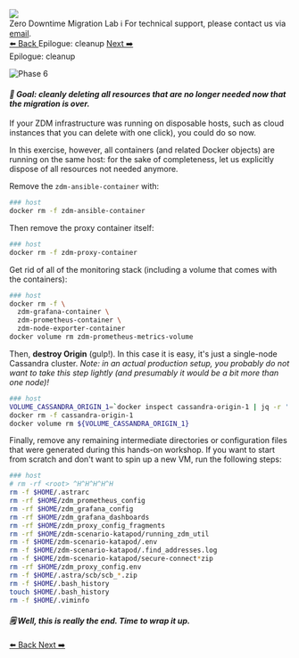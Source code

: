 <!-- TOP -->
<div class="top">
  <img class="scenario-academy-logo" src="https://datastax-academy.github.io/katapod-shared-assets/images/ds-academy-2023.svg" />
  <div class="scenario-title-section">
    <span class="scenario-title">Zero Downtime Migration Lab</span>
    <span class="scenario-subtitle">ℹ️ For technical support, please contact us via <a href="mailto:academy@datastax.com">email</a>.</span>
  </div>
</div>

<!-- NAVIGATION -->
<div id="navigation-top" class="navigation-top">
 <a title="Back" href='command:katapod.loadPage?[{"step":"step10"}]' 
   class="btn btn-dark navigation-top-left">⬅️ Back
 </a>
<span class="step-count">Epilogue: cleanup</span>
 <a title="Next" href='command:katapod.loadPage?[{"step":"finish"}]' 
    class="btn btn-dark navigation-top-right">Next ➡️
  </a>
</div>

<!-- CONTENT -->

<div class="step-title">Epilogue: cleanup</div>

![Phase 6](images/p6.png)

#### _🎯 Goal: cleanly deleting all resources that are no longer needed now that the migration is over._

If your ZDM infrastructure was running on disposable hosts, such as
cloud instances that you can delete with one click), you could do so now.

In this exercise, however, all containers (and related Docker objects)
are running on the same host: for the sake of completeness, let us explicitly
dispose of all resources not needed anymore.

Remove the `zdm-ansible-container` with:

```bash
### host
docker rm -f zdm-ansible-container
```

Then remove the proxy container itself:

```bash
### host
docker rm -f zdm-proxy-container
```

Get rid of all of the monitoring stack (including a volume that comes with the containers):

```bash
### host
docker rm -f \
  zdm-grafana-container \
  zdm-prometheus-container \
  zdm-node-exporter-container
docker volume rm zdm-prometheus-metrics-volume
```

Then, **destroy Origin** (gulp!). In this case it is easy,
it's just a single-node Cassandra cluster. _Note: in an
actual production setup, you probably do not want to take this step lightly
(and presumably it would be a bit more than one node)!_

```bash
### host
VOLUME_CASSANDRA_ORIGIN_1=`docker inspect cassandra-origin-1 | jq -r '.[].Mounts[] | select( .Type=="volume" ).Name'`
docker rm -f cassandra-origin-1
docker volume rm ${VOLUME_CASSANDRA_ORIGIN_1}
```

Finally, remove any remaining intermediate directories or configuration files that were generated during this hands-on workshop.
If you want to start from scratch and don't want to spin up a new VM, run the following steps:

```bash
### host
# rm -rf <root> ^H^H^H^H^H
rm -f $HOME/.astrarc
rm -rf $HOME/zdm_prometheus_config
rm -rf $HOME/zdm_grafana_config
rm -rf $HOME/zdm_grafana_dashboards
rm -rf $HOME/zdm_proxy_config_fragments
rm -rf $HOME/zdm-scenario-katapod/running_zdm_util
rm -f $HOME/zdm-scenario-katapod/.env
rm -f $HOME/zdm-scenario-katapod/.find_addresses.log
rm -f $HOME/zdm-scenario-katapod/secure-connect*zip
rm -rf $HOME/zdm_proxy_config.env
rm -f $HOME/.astra/scb/scb_*.zip
rm -f $HOME/.bash_history
touch $HOME/.bash_history
rm -f $HOME/.viminfo
```

#### _🗒️ Well, this is really the end. Time to wrap it up._

<!-- NAVIGATION -->
<div id="navigation-bottom" class="navigation-bottom">
 <a title="Back" href='command:katapod.loadPage?[{"step":"step10"}]'
   class="btn btn-dark navigation-bottom-left">⬅️ Back
 </a>
 <a title="Next" href='command:katapod.loadPage?[{"step":"finish"}]'
    class="btn btn-dark navigation-bottom-right">Next ➡️
  </a>
</div>
